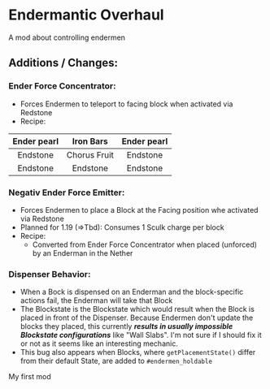 # Endermantic Overhaul

A mod about controlling endermen

## Additions / Changes:

### Ender Force Concentrator:

- Forces Endermen to teleport to facing block when activated via Redstone
- Recipe:

| Ender pearl |  Iron Bars   | Ender pearl |
|:-----------:|:------------:|:-----------:|
|  Endstone   | Chorus Fruit |  Endstone   |
|  Endstone   |   Endstone   |  Endstone   |

### Negativ Ender Force Emitter:

- Forces Endermen to place a Block at the Facing position whe activated via Redstone
- Planned for 1.19 (=>Tbd): Consumes 1 Sculk charge per block
- Recipe:
    - Converted from Ender Force Concentrator when placed (unforced) by an Enderman in the Nether

### Dispenser Behavior:

- When a Bock is dispensed on an Enderman and the block-specific actions fail, the Enderman will take that Block
- The Blockstate is the Blockstate which would result when the Block is placed in front of the Dispenser. Because
  Endermen don't update the blocks they placed, this currently _**results in usually impossible Blockstate
  configurations**_ like "Wall Slabs". I'm not sure if I should fix it or not as it seems like an interesting mechanic.
- This bug also appears when Blocks, where `getPlacementState()` differ from their default State, are added
  to `#endermen_holdable`

My first mod
